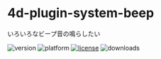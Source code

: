# 4d-plugin-system-beep
いろいろなビープ音の鳴らしたい

![version](https://img.shields.io/badge/version-15%2B-D74635)
![platform](https://img.shields.io/static/v1?label=platform&message=mac-intel%20|%20mac-arm%20|%20win-32%20|%20win-64&color=blue)
[![license](https://img.shields.io/github/license/miyako/4d-plugin-system-beep)](LICENSE)
![downloads](https://img.shields.io/github/downloads/miyako/4d-plugin-system-beep/total)

